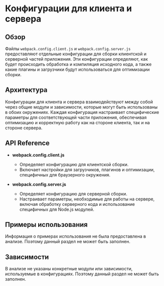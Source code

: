 # Конфигурации для клиента и сервера

## Обзор
Файлы `webpack.config.client.js` и `webpack.config.server.js` предоставляют отдельные конфигурации для сборки клиентской и серверной частей приложения. Эти конфигурации определяют, как будет происходить обработка и компиляция исходного кода, а также какие плагины и загрузчики будут использоваться для оптимизации сборки.

## Архитектура
Конфигурации для клиента и сервера взаимодействуют между собой через общие модули и зависимости, которые могут быть использованы в обоих окружениях. Каждая конфигурация настраивает специфические параметры для соответствующей части приложения, обеспечивая оптимизацию и корректную работу как на стороне клиента, так и на стороне сервера.

## API Reference
- **webpack.config.client.js**
  - Определяет конфигурацию для клиентской сборки.
  - Включает настройки для загрузчиков, плагинов и оптимизации, специфичных для браузерного окружения.

- **webpack.config.server.js**
  - Определяет конфигурацию для серверной сборки.
  - Настраивает параметры, необходимые для работы на сервере, включая обработку серверного кода и использование специфичных для Node.js модулей.

## Примеры использования
Информация о примерах использования не была предоставлена в анализе. Поэтому данный раздел не может быть заполнен.

## Зависимости
В анализе не указаны конкретные модули или зависимости, используемые в конфигурациях. Поэтому данный раздел не может быть заполнен.